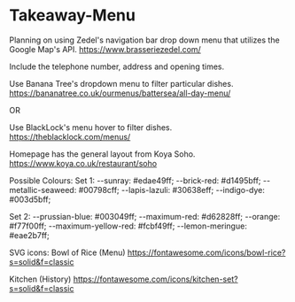 # Takeaway-Menu
Planning on using Zedel's navigation bar drop down menu that utilizes the Google Map's API. https://www.brasseriezedel.com/

Include the telephone number, address and opening times.

Use Banana Tree's dropdown menu to filter particular dishes. 
https://bananatree.co.uk/ourmenus/battersea/all-day-menu/

OR

Use BlackLock's menu hover to filter dishes. 
https://theblacklock.com/menus/

Homepage has the general layout from Koya Soho.
https://www.koya.co.uk/restaurant/soho

Possible Colours: 
Set 1:
--sunray: #edae49ff;
--brick-red: #d1495bff;
--metallic-seaweed: #00798cff;
--lapis-lazuli: #30638eff;
--indigo-dye: #003d5bff;

Set 2:
--prussian-blue: #003049ff;
--maximum-red: #d62828ff;
--orange: #f77f00ff;
--maximum-yellow-red: #fcbf49ff;
--lemon-meringue: #eae2b7ff;

SVG icons: 
Bowl of Rice (Menu)
https://fontawesome.com/icons/bowl-rice?s=solid&f=classic

Kitchen (History)
https://fontawesome.com/icons/kitchen-set?s=solid&f=classic